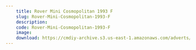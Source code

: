 ```yaml
---
    title: Rover Mini Cosmopolitan 1993 F
    slug: Rover-Mini-Cosmopolitan-1993-F
    description:
    code: Rover-Mini-Cosmopolitan-1993-F
    image:
    download: https://cmdiy-archive.s3.us-east-1.amazonaws.com/adverts/documents/Rover+Mini+Cosmopolitan+1993+F.pdf
---
```

<!-- Content of the page -->

##
        